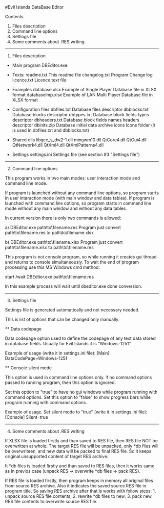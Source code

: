 #Evil Islands DataBase Editor

Contents

1. Files description
2. Command line options
3. Settings file
4. Some comments about .RES writing

----------------------------------------------------
1. Files description

* Main program
DBEditor.exe

* Texts:
readme.txt			This readme file
changelog.txt		Program Change log
licence.txt			Licence text file

* Examples
database.xlsx		Example of Single Player Database file in XLSX format
databaselmp.xlsx		Example of LAN Multi Player Database file in XLSX format

* Configuration files
dbfiles.txt			Database files descriptor
dbblocks.txt		Database blocks descriptor
dbtypes.txt			Database block fields types descriptor
dbheaders.txt		Database block fields names headers descriptor
dbinits.zip			Database initial data archive
icons				Icons folder (it is used in dbfiles.txt and dbblocks.txt)

* Shared dlls
libgcc_s_dw2-1.dll
mingwm10.dll
QtCore4.dll
QtGui4.dll
QtNetwork4.dll
QtXml4.dll
QtXmlPatterns4.dll

* Settings
settings.ini			Settings file (see section #3 "Settings file")

----------------------------------------------------
2. Command line options

This program works in two main modes: user interaction mode and command line mode.

If program is launched without any command line options, so program starts in user interaction mode (with main window and data tables).
If program is launched with command line options, so program starts in command line mode without any main window and without any data tables.

In current version there is only two commands is allowed:

a) DBEditor.exe path\to\filename.res
Program just convert path\to\filename.res to path\to\filename.xlsx

b) DBEditor.exe path\to\filename.xlsx
Program just convert path\to\filename.xlsx to path\to\filename.res

This program is not console program, so while running it creates gui thread and returns to console simultaneously. To wait the end of program processing use this MS Windows cmd method:

start /wait DBEditor.exe path\to\filename.res

In this example process will wait until dbeditor.exe done conversion.

----------------------------------------------------
3. Settings file

Settings file is generated automatically and not necessary needed.

This is list of options that can be changed only manually:

** Data codepage

Data codepage option used to define the codepage of any text data stored in database fields.
Usually for Evil Islands it is "Windows-1251"

Example of usage (write it in settings.ini file):
[Main]
DataCodePage=Windows-1251

** Console silent mode

This option is used in command line options only.
If no command options passed to running program, then this option is ignored.

Set this option to "true" to have no gui windows while program running with command options.
Set this option to "false" to show progress bars while program running with command options.

Example of usage. Set silent mode to "true" (write it in settings.ini file):
[Console]
Silent=true

----------------------------------------------------
4. Some comments about .RES writing

If XLSX file is loaded firstly and than saved to RES file, then RES file NOT be overwritten at whole. The target RES file will be unpacked, only *db files will be overwriteen, and new data will be packed to final RES file. So it keeps original unsupported content of target RES archive.

It *db files is loaded firstly and than saved to RES files, then it works same as in previos case (unpack RES -> overwrite *db files -> pack RES).

If RES file is loaded firstly, then program keeps in memory all original files from source RES archive. Also it indicates the saved source RES file in program title.
So saving RES archive after that is works with follow steps: 1. unpack source RES file contents; 2. rewrite *db files to new; 3. pack new RES file contents to overwrite source RES file.

